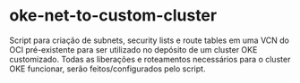 # oke-net-to-custom-cluster
Script para criação de subnets, security lists e route tables em uma VCN do OCI pré-existente para ser utilizado no depósito de um cluster OKE customizado. Todas as liberações e roteamentos necessários para o cluster OKE funcionar, serão feitos/configurados pelo script.
